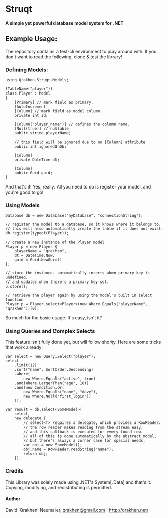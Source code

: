# Struqt

#### A simple yet powerful database model system for .NET

## Example Usage:
The repository contains a test-cli environment to play around with.
If you don't want to read the following, clone & test the library!

### Defining Models:
```
using Qrakhen.Struqt.Models;

[TableName("player")]
class Player : Model
{
    [Primary] // mark field as primary.
    [AutoIncrement]
    [Column] // mark field as model column.
    private int id;

    [Column("player_name")] // defines the column name.
    [Null(true)] // nullable
    public string playerName;

    // this field will be ignored due to no [Column] attribute
    public int ignoredInDb;

    [Column]
    private DateTime dt;

    [Column]
    public Guid guid;
}
```
And that's it!
Yes, really. All you need to do is register your model, and you're good to go!

### Using Models
```
Database db = new Database("myDatabase", "connectionString");

// register the model to a database, so it knows where it belongs to.
// this will also automatically create the table if it does not exist.
db.register(typeof(Player));

// create a new instance of the Player model
Player p = new Player {
    playerName = "qrakhen",
    dt = DateTime.Now,
    guid = Guid.NewGuid()
};

// store the instance. automatically inserts when primary key is undefined,
// and updates when there's a primary key set.
p.store();

// retrieve the player again by using the model's built in select function
Player p = Player.select<Player>(new Where.Equals("playerName", "qrakhen"))[0];
```
So much for the basic usage.
It's easy, isn't it?

### Using Queries and Complex Selects
This feature isn't fully done yet, but will follow shorty.
Here are some tricks that work already:
```
var select = new Query.Select("player");
select
    .limit(12)
    .sort("name", SortOrder.Descending)
    .where(
    	new Where.Equals("active", true)
	.and(Where.LargerThan("age", 18))
	.and(new Condition.Or(
	    new Where.Equals("name", "dave"),
	    new Where.Null("first_login"))
    ));

var result = db.select<SomeModel>(
    select, 
    new delegate {
        // select<T> requires a delegate, which provides a RowReader.
        // the row reader makes reading from the stream easy,
        // and this callback is executed for every found row.
        // all of this is done automatically by the abstract model,
        // but there's always a corner case for special needs.
        var obj = new SomeModel();
        obj.name = RowReader.readString("name");
        return obj;
    });
```

### Credits
This Library was solely made using .NET's System[.Data] and that's it.
Copying, modifying, and redistributing is permitted.

#### Author
David 'Qrakhen' Neumaier, qrakhen@gmail.com | http://qrakhen.net/





